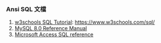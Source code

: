 ### Ansi SQL 文檔
1. [w3schools SQL Tutorial](https://www.w3schools.com/sql/): https://www.w3schools.com/sql/
2. [MySQL 8.0 Reference Manual](https://dev.mysql.com/doc/refman/8.0/en/)
3. [Microsoft Access SQL reference](https://learn.microsoft.com/en-us/office/client-developer/access/desktop-database-reference/microsoft-access-sql-reference)